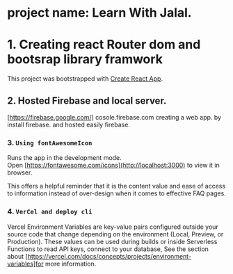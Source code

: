 # project name: Learn With Jalal.
# 1. Creating react Router dom and bootsrap library framwork

This project was bootstrapped with [Create React App](https://github.com/facebook/create-react-app).

## 2. Hosted Firebase and local server.

[https://firebase.google.com/] cosole.firebase.com creating a web app. by install firebase. and hosted easily firebase.

### 3. `Using fontAwesomeIcon`

Runs the app in the development mode.\
Open [https://fontawesome.com/icons](http://localhost:3000) to view it in browser.

This offers a helpful reminder that it is the content value and ease of access to information instead of over-design when it comes to effective FAQ pages.

### 4. `VerCel and deploy cli`

Vercel Environment Variables are key-value pairs configured outside your source code that change depending on the environment (Local, Preview, or Production). These values can be used during builds or inside Serverless Functions to read API keys, connect to your database, 
See the section about [https://vercel.com/docs/concepts/projects/environment-variables]for more information.

